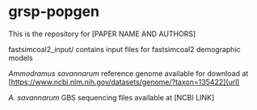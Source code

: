 # grsp-popgen

This is the repository for [PAPER NAME AND AUTHORS] 

fastsimcoal2_input/ contains input files for fastsimcoal2 demographic models

_Ammodramus savannarum_ reference genome available for download at [https://www.ncbi.nlm.nih.gov/datasets/genome/?taxon=135422](url)

_A. savannarum_ GBS sequencing files available at [NCBI LINK]
